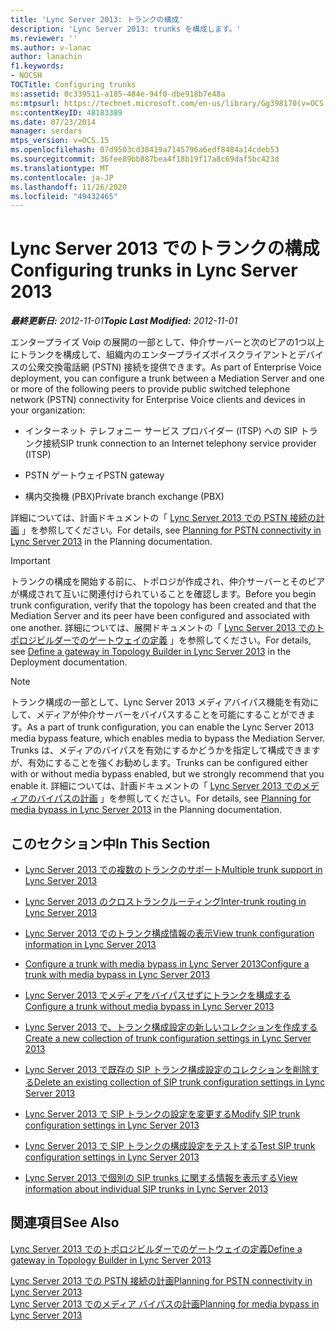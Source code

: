 ```yaml
---
title: 'Lync Server 2013: トランクの構成'
description: 'Lync Server 2013: trunks を構成します。'
ms.reviewer: ''
ms.author: v-lanac
author: lanachin
f1.keywords:
- NOCSH
TOCTitle: Configuring trunks
ms:assetid: 0c339511-a185-484e-94f0-dbe918b7e48a
ms:mtpsurl: https://technet.microsoft.com/en-us/library/Gg398170(v=OCS.15)
ms:contentKeyID: 48183389
ms.date: 07/23/2014
manager: serdars
mtps_version: v=OCS.15
ms.openlocfilehash: 07d9503cd38419a7145796a6edf8484a14cdeb53
ms.sourcegitcommit: 36fee89bb887bea4f18b19f17a8c69daf5bc423d
ms.translationtype: MT
ms.contentlocale: ja-JP
ms.lasthandoff: 11/26/2020
ms.locfileid: "49432465"
---
```

# <a name="configuring-trunks-in-lync-server-2013"></a><span data-ttu-id="3475c-103">Lync Server 2013 でのトランクの構成</span><span class="sxs-lookup"><span data-stu-id="3475c-103">Configuring trunks in Lync Server 2013</span></span>

<div data-xmlns="http://www.w3.org/1999/xhtml">

<div class="topic" data-xmlns="http://www.w3.org/1999/xhtml" data-msxsl="urn:schemas-microsoft-com:xslt" data-cs="https://msdn.microsoft.com/">

<div data-asp="https://msdn2.microsoft.com/asp">



</div>

<div id="mainSection">

<div id="mainBody"><span data-ttu-id="3475c-104">

<span> </span></span><span class="sxs-lookup"><span data-stu-id="3475c-104">

<span> </span></span></span>

<span data-ttu-id="3475c-105">_**最終更新日:** 2012-11-01_</span><span class="sxs-lookup"><span data-stu-id="3475c-105">_**Topic Last Modified:** 2012-11-01_</span></span>

<span data-ttu-id="3475c-106">エンタープライズ Voip の展開の一部として、仲介サーバーと次のピアの1つ以上にトランクを構成して、組織内のエンタープライズボイスクライアントとデバイスの公衆交換電話網 (PSTN) 接続を提供できます。</span><span class="sxs-lookup"><span data-stu-id="3475c-106">As part of Enterprise Voice deployment, you can configure a trunk between a Mediation Server and one or more of the following peers to provide public switched telephone network (PSTN) connectivity for Enterprise Voice clients and devices in your organization:</span></span>

  - <span data-ttu-id="3475c-107">インターネット テレフォニー サービス プロバイダー (ITSP) への SIP トランク接続</span><span class="sxs-lookup"><span data-stu-id="3475c-107">SIP trunk connection to an Internet telephony service provider (ITSP)</span></span>

  - <span data-ttu-id="3475c-108">PSTN ゲートウェイ</span><span class="sxs-lookup"><span data-stu-id="3475c-108">PSTN gateway</span></span>

  - <span data-ttu-id="3475c-109">構内交換機 (PBX)</span><span class="sxs-lookup"><span data-stu-id="3475c-109">Private branch exchange (PBX)</span></span>

<span data-ttu-id="3475c-110">詳細については、計画ドキュメントの「 [Lync Server 2013 での PSTN 接続の計画](lync-server-2013-planning-for-pstn-connectivity.md) 」を参照してください。</span><span class="sxs-lookup"><span data-stu-id="3475c-110">For details, see [Planning for PSTN connectivity in Lync Server 2013](lync-server-2013-planning-for-pstn-connectivity.md) in the Planning documentation.</span></span>

<div>


> [!IMPORTANT]  
> <span data-ttu-id="3475c-111">トランクの構成を開始する前に、トポロジが作成され、仲介サーバーとそのピアが構成されて互いに関連付けられていることを確認します。</span><span class="sxs-lookup"><span data-stu-id="3475c-111">Before you begin trunk configuration, verify that the topology has been created and that the Mediation Server and its peer have been configured and associated with one another.</span></span> <span data-ttu-id="3475c-112">詳細については、展開ドキュメントの「 <A href="lync-server-2013-define-a-gateway-in-topology-builder.md">Lync Server 2013 でのトポロジビルダーでのゲートウェイの定義</A> 」を参照してください。</span><span class="sxs-lookup"><span data-stu-id="3475c-112">For details, see <A href="lync-server-2013-define-a-gateway-in-topology-builder.md">Define a gateway in Topology Builder in Lync Server 2013</A> in the Deployment documentation.</span></span>



</div>

<div>


> [!NOTE]  
> <span data-ttu-id="3475c-113">トランク構成の一部として、Lync Server 2013 メディアバイパス機能を有効にして、メディアが仲介サーバーをバイパスすることを可能にすることができます。</span><span class="sxs-lookup"><span data-stu-id="3475c-113">As a part of trunk configuration, you can enable the Lync Server 2013 media bypass feature, which enables media to bypass the Mediation Server.</span></span> <span data-ttu-id="3475c-114">Trunks は、メディアのバイパスを有効にするかどうかを指定して構成できますが、有効にすることを強くお勧めします。</span><span class="sxs-lookup"><span data-stu-id="3475c-114">Trunks can be configured either with or without media bypass enabled, but we strongly recommend that you enable it.</span></span> <span data-ttu-id="3475c-115">詳細については、計画ドキュメントの「 <A href="lync-server-2013-planning-for-media-bypass.md">Lync Server 2013 でのメディアのバイパスの計画</A> 」を参照してください。</span><span class="sxs-lookup"><span data-stu-id="3475c-115">For details, see <A href="lync-server-2013-planning-for-media-bypass.md">Planning for media bypass in Lync Server 2013</A> in the Planning documentation.</span></span>



</div>

<div>

## <a name="in-this-section"></a><span data-ttu-id="3475c-116">このセクション中</span><span class="sxs-lookup"><span data-stu-id="3475c-116">In This Section</span></span>

  - [<span data-ttu-id="3475c-117">Lync Server 2013 での複数のトランクのサポート</span><span class="sxs-lookup"><span data-stu-id="3475c-117">Multiple trunk support in Lync Server 2013</span></span>](lync-server-2013-multiple-trunk-support.md)

  - [<span data-ttu-id="3475c-118">Lync Server 2013 のクロストランクルーティング</span><span class="sxs-lookup"><span data-stu-id="3475c-118">Inter-trunk routing in Lync Server 2013</span></span>](lync-server-2013-inter-trunk-routing.md)

  - [<span data-ttu-id="3475c-119">Lync Server 2013 でのトランク構成情報の表示</span><span class="sxs-lookup"><span data-stu-id="3475c-119">View trunk configuration information in Lync Server 2013</span></span>](lync-server-2013-view-trunk-configuration-information.md)

  - [<span data-ttu-id="3475c-120">Configure a trunk with media bypass in Lync Server 2013</span><span class="sxs-lookup"><span data-stu-id="3475c-120">Configure a trunk with media bypass in Lync Server 2013</span></span>](lync-server-2013-configure-a-trunk-with-media-bypass.md)

  - [<span data-ttu-id="3475c-121">Lync Server 2013 でメディアをバイパスせずにトランクを構成する</span><span class="sxs-lookup"><span data-stu-id="3475c-121">Configure a trunk without media bypass in Lync Server 2013</span></span>](lync-server-2013-configure-a-trunk-without-media-bypass.md)

  - [<span data-ttu-id="3475c-122">Lync Server 2013 で、トランク構成設定の新しいコレクションを作成する</span><span class="sxs-lookup"><span data-stu-id="3475c-122">Create a new collection of trunk configuration settings in Lync Server 2013</span></span>](lync-server-2013-create-a-new-collection-of-trunk-configuration-settings.md)

  - [<span data-ttu-id="3475c-123">Lync Server 2013 で既存の SIP トランク構成設定のコレクションを削除する</span><span class="sxs-lookup"><span data-stu-id="3475c-123">Delete an existing collection of SIP trunk configuration settings in Lync Server 2013</span></span>](lync-server-2013-delete-an-existing-collection-of-sip-trunk-configuration-settings.md)

  - [<span data-ttu-id="3475c-124">Lync Server 2013 で SIP トランクの設定を変更する</span><span class="sxs-lookup"><span data-stu-id="3475c-124">Modify SIP trunk configuration settings in Lync Server 2013</span></span>](lync-server-2013-modify-sip-trunk-configuration-settings.md)

  - [<span data-ttu-id="3475c-125">Lync Server 2013 で SIP トランクの構成設定をテストする</span><span class="sxs-lookup"><span data-stu-id="3475c-125">Test SIP trunk configuration settings in Lync Server 2013</span></span>](lync-server-2013-test-sip-trunk-configuration-settings.md)

  - [<span data-ttu-id="3475c-126">Lync Server 2013 で個別の SIP trunks に関する情報を表示する</span><span class="sxs-lookup"><span data-stu-id="3475c-126">View information about individual SIP trunks in Lync Server 2013</span></span>](lync-server-2013-view-information-about-individual-sip-trunks.md)

</div>

<div>

## <a name="see-also"></a><span data-ttu-id="3475c-127">関連項目</span><span class="sxs-lookup"><span data-stu-id="3475c-127">See Also</span></span>


[<span data-ttu-id="3475c-128">Lync Server 2013 でのトポロジビルダーでのゲートウェイの定義</span><span class="sxs-lookup"><span data-stu-id="3475c-128">Define a gateway in Topology Builder in Lync Server 2013</span></span>](lync-server-2013-define-a-gateway-in-topology-builder.md)  


[<span data-ttu-id="3475c-129">Lync Server 2013 での PSTN 接続の計画</span><span class="sxs-lookup"><span data-stu-id="3475c-129">Planning for PSTN connectivity in Lync Server 2013</span></span>](lync-server-2013-planning-for-pstn-connectivity.md)  
[<span data-ttu-id="3475c-130">Lync Server 2013 でのメディア バイパスの計画</span><span class="sxs-lookup"><span data-stu-id="3475c-130">Planning for media bypass in Lync Server 2013</span></span>](lync-server-2013-planning-for-media-bypass.md)  
  

<span data-ttu-id="3475c-131"></div>

</div>

<span> </span>

</div>

</div>

</span><span class="sxs-lookup"><span data-stu-id="3475c-131"></div>

</div>

<span> </span>

</div>

</div>

</span></span></div>

